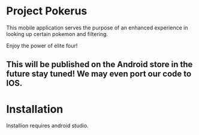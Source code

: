 # Project Pokerus

This mobile application serves the purpose of an enhanced experience in looking up certain pokemon and filtering.

Enjoy the power of elite four!

## This will be published on the Android store in the future stay tuned! We may even port our code to IOS.

# Installation

Installion requires android studio.
